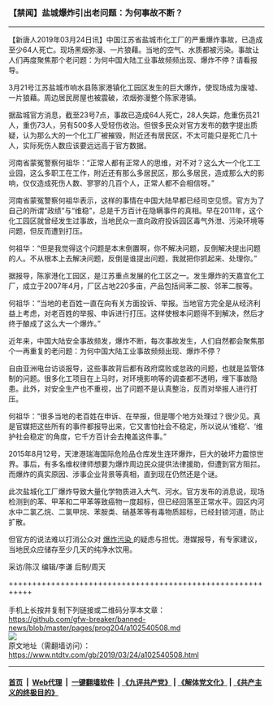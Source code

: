 ### 【禁闻】盐城爆炸引出老问题：为何事故不断？
------------------------

<div class="post_content" itemprop="articleBody">
 <p>
  【新唐人2019年03月24日讯】中国江苏省盐城市化工厂的严重爆炸事故，已造成至少64人死亡。现场黑烟弥漫、一片狼藉。当地的空气、水质都被污染。事故让人们再度聚焦那个老问题：为何中国大陆工业事故频频出现、爆炸不停？请看报导。
 </p>
 <p>
  3月21号江苏盐城市响水县陈家港镇化工园区发生的巨大爆炸，使现场成为废墟、一片狼藉。周边居民房屋也被震破，浓烟弥漫整个陈家港镇。
 </p>
 <p>
  据盐城官方消息，截至23号7点，事故已造成64人死亡，28人失踪，危重伤员21人，重伤73人，另有500多人受轻伤收治。但很多民众对官方发布的数字提出质疑，认为那么大的一个化工厂被摧毁，附近还有居民区，不太可能只是死亡几十人，实际死伤人数应该要远远高于官方数据。
 </p>
 <p>
  河南省蒙冤警察何祖华：“正常人都有正常人的思维，对不对？这么大一个化工工业园，这么多职工在工作，附近还有那么多居民区，那么多居民，造成那么大的影响，仅仅造成死伤人数、寥寥的几百个人，正常人都不会相信呀。”
 </p>
 <p>
  河南省蒙冤警察何祖华表示，这样的事情在中国大陆早都已经司空见惯。官方为了自己的所谓“政绩”与“维稳”，总是千方百计在隐瞒事件的真相。早在2011年，这个化工园区就曾经发生过事故，当地民众一直向政府投诉园区毒气外泄、污染环境等问题，但反而遭到打压。
 </p>
 <p>
  何祖华：“但是我觉得这个问题是本末倒置啊，你不解决问题，反倒解决提出问题的人。不从根本上去解决问题，反倒是谁提出问题，我就把你抓起来、处理你。”
 </p>
 <p>
  据报导，陈家港化工园区，是江苏重点发展的化工区之一。发生爆炸的天嘉宜化工厂，成立于2007年4月，厂区占地220多亩，产品包括间苯二胺、邻苯二胺等。
 </p>
 <p>
  何祖华：“当地的老百姓一直在向有关方面投诉、举报。当地官方完全是从经济利益上考虑，对老百姓的举报、申诉进行打压。这样使根本问题得不到解决，然后才终于酿成了这么大一个爆炸。”
 </p>
 <p>
  近年来，中国大陆安全事故频发，爆炸不断，每次事故发生，人们自然都会聚焦那个一再重复的老问题：为何中国大陆工业事故频频出现、爆炸不停？
 </p>
 <p>
  自由亚洲电台访谈报导，这些事故背后都有政府腐败或怠政的问题，也就是监管体制的问题。很多化工项目在上马时，对环境影响等的调查都不透明，埋下事故隐患。此外，对安全生产也不重视，出了问题不是认真整治，反而对举报人进行打压。
 </p>
 <p>
  何祖华：“很多当地的老百姓在申诉、在举报，但是哪个地方处理过？很少见。真是官媒把这些所有的事件都报导出来，它又害怕社会不稳定，所以说从‘维稳’、‘维护社会稳定’的角度，它千方百计会去掩盖这件事。”
 </p>
 <p>
  2015年8月12号，天津港瑞海国际危险品仓库发生连环爆炸，巨大的破坏力震惊世界。事后，有多名维权律师想要为爆炸周边民众提供法律援助，但遭到官方阻拦。而爆炸的真实原因、涉事企业背景等真相，直到现在仍然还是个谜。
 </p>
 <p>
  此次盐城化工厂爆炸导致大量化学物质进入大气、河水。官方发布的消息说，现场检测到的苯、甲苯和二甲苯等致癌物一度超标，但已经回落至正常水平。园区内河水中二氯乙烷、二氯甲烷、苯胺类、硝基苯等有毒物质超标，已经封锁河道，防止扩散。
 </p>
 <p>
  但官方的说法难以打消公众对
  <a href="https://www.ntdtv.com/gb/爆炸污染.htm">
   爆炸污染
  </a>
  的疑虑与担忧。港媒报导，有专家建议，当地民众应储存至少几天的纯净水饮用。
 </p>
 <p>
  采访/陈汉 编辑/李谦 后制/周天
 </p>
 <p>
 </p>
 <div class="single_ad">
 </div>
</div>

+++++++++++++++++++++++++++++++++++++++++++++++++++++++++++<br/><br/>
手机上长按并复制下列链接或二维码分享本文章：<br/>
https://github.com/gfw-breaker/banned-news/blob/master/pages/prog204/a102540508.md <br/>
<a href='https://github.com/gfw-breaker/banned-news/blob/master/pages/prog204/a102540508.md'><img src='https://github.com/gfw-breaker/banned-news/blob/master/pages/prog204/a102540508.md.png'/></a> <br/>
原文地址（需翻墙访问）：https://www.ntdtv.com/gb/2019/03/24/a102540508.html


------------------------
#### [首页](https://github.com/gfw-breaker/banned-news/blob/master/README.md) &nbsp;|&nbsp; [Web代理](https://github.com/labour-camp/helloworld) &nbsp;|&nbsp; [一键翻墙软件](https://github.com/gfw-breaker/nogfw/blob/master/README.md) &nbsp;| [《九评共产党》](https://github.com/gfw-breaker/9ping.md/blob/master/README.md#九评之一评共产党是什么) | [《解体党文化》](https://github.com/gfw-breaker/jtdwh.md/blob/master/README.md) | [《共产主义的终极目的》](https://github.com/gfw-breaker/gczydzjmd.md/blob/master/README.md)

